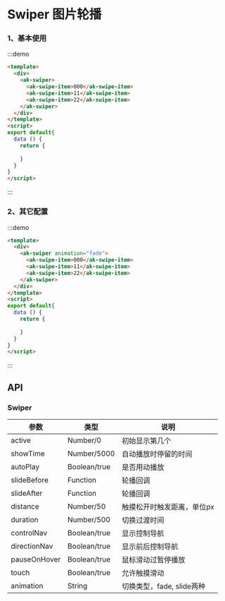 <!-- Created by 337547038 on $. -->
# Swiper 图片轮播

### 1、基本使用
:::demo 
```html
<template>
  <div>
    <ak-swiper>
      <ak-swipe-item>000</ak-swipe-item>
      <ak-swipe-item>11</ak-swipe-item>
      <ak-swipe-item>22</ak-swipe-item>
    </ak-swiper>
  </div>
</template>
<script>
export default{
  data () {
    return {
      
    }
  }
}
</script>
```
:::

### 2、其它配置
:::demo 
```html
<template>
  <div>
    <ak-swiper animation="fade">
      <ak-swipe-item>000</ak-swipe-item>
      <ak-swipe-item>11</ak-swipe-item>
      <ak-swipe-item>22</ak-swipe-item>
    </ak-swiper>
  </div>
</template>
<script>
export default{
  data () {
    return {
      
    }
  }
}
</script>
```
:::

## API
### Swiper
|参数|类型|说明|
|-|-|-|
|active         | Number/0       |初始显示第几个|
|showTime       | Number/5000    |自动播放时停留的时间|
|autoPlay       | Boolean/true   |是否用动播放|
|slideBefore    | Function       |轮播回调|
|slideAfter     | Function       |轮播回调|
|distance       | Number/50      |触摸松开时触发距离，单位px|
|duration       | Number/500     |切换过渡时间|
|controlNav     | Boolean/true   |显示控制导航|
|directionNav   | Boolean/true   |显示前后控制导航|
|pauseOnHover   | Boolean/true   |鼠标滑动过暂停播放|
|touch          | Boolean/true   |允许触摸滑动|
|animation      | String         |切换类型，fade, slide两种|
